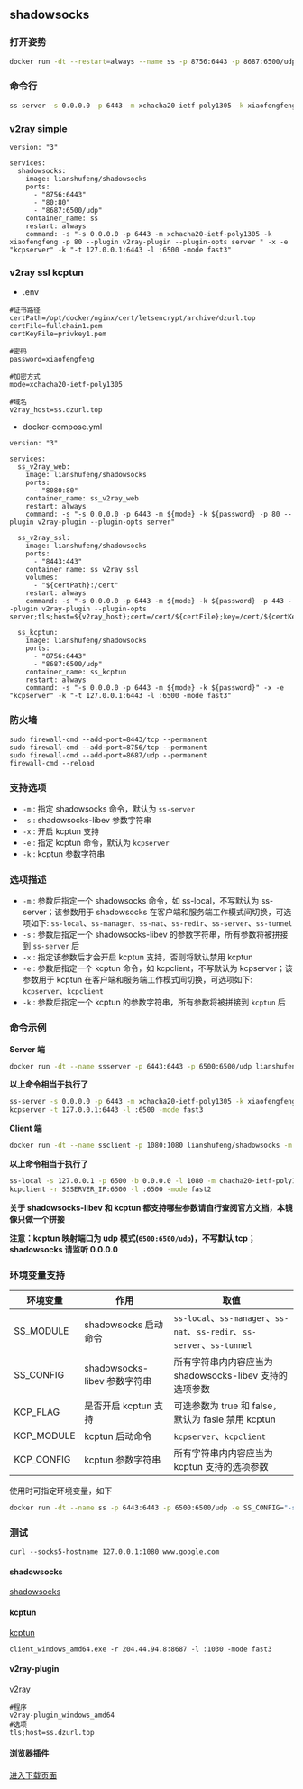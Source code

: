 ## shadowsocks

### 打开姿势
```` sh
docker run -dt --restart=always --name ss -p 8756:6443 -p 8687:6500/udp lianshufeng/shadowsocks -s "-s 0.0.0.0 -p 6443 -m xchacha20-ietf-poly1305 -k xiaofengfeng" -x -e "kcpserver" -k "-t 127.0.0.1:6443 -l :6500 -mode fast3"
````

### 命令行
```` sh
ss-server -s 0.0.0.0 -p 6443 -m xchacha20-ietf-poly1305 -k xiaofengfeng -p 80 --plugin v2ray-plugin --plugin-opts server
````


### v2ray simple
````shell
version: "3"

services:
  shadowsocks:
    image: lianshufeng/shadowsocks
    ports:
      - "8756:6443"
      - "80:80"
      - "8687:6500/udp"
    container_name: ss
    restart: always
    command: -s "-s 0.0.0.0 -p 6443 -m xchacha20-ietf-poly1305 -k xiaofengfeng -p 80 --plugin v2ray-plugin --plugin-opts server " -x -e "kcpserver" -k "-t 127.0.0.1:6443 -l :6500 -mode fast3"
````

### v2ray ssl kcptun
- .env
````shell
#证书路径
certPath=/opt/docker/nginx/cert/letsencrypt/archive/dzurl.top
certFile=fullchain1.pem
certKeyFile=privkey1.pem

#密码
password=xiaofengfeng

#加密方式
mode=xchacha20-ietf-poly1305

#域名
v2ray_host=ss.dzurl.top
````
- docker-compose.yml
````shell
version: "3"

services:
  ss_v2ray_web:
    image: lianshufeng/shadowsocks
    ports:
      - "8080:80"
    container_name: ss_v2ray_web
    restart: always
    command: -s "-s 0.0.0.0 -p 6443 -m ${mode} -k ${password} -p 80 --plugin v2ray-plugin --plugin-opts server"

  ss_v2ray_ssl:
    image: lianshufeng/shadowsocks
    ports:
      - "8443:443"
    container_name: ss_v2ray_ssl
    volumes:
      - "${certPath}:/cert"
    restart: always
    command: -s "-s 0.0.0.0 -p 6443 -m ${mode} -k ${password} -p 443 --plugin v2ray-plugin --plugin-opts server;tls;host=${v2ray_host};cert=/cert/${certFile};key=/cert/${certKeyFile}"

  ss_kcptun:
    image: lianshufeng/shadowsocks
    ports:
      - "8756:6443"
      - "8687:6500/udp"
    container_name: ss_kcptun
    restart: always
    command: -s "-s 0.0.0.0 -p 6443 -m ${mode} -k ${password}" -x -e "kcpserver" -k "-t 127.0.0.1:6443 -l :6500 -mode fast3"
````




### 防火墙
````shell
sudo firewall-cmd --add-port=8443/tcp --permanent
sudo firewall-cmd --add-port=8756/tcp --permanent
sudo firewall-cmd --add-port=8687/udp --permanent
firewall-cmd --reload 
````

### 支持选项

- `-m` : 指定 shadowsocks 命令，默认为 `ss-server`
- `-s` : shadowsocks-libev 参数字符串
- `-x` : 开启 kcptun 支持
- `-e` : 指定 kcptun 命令，默认为 `kcpserver` 
- `-k` : kcptun 参数字符串

### 选项描述

- `-m` : 参数后指定一个 shadowsocks 命令，如 ss-local，不写默认为 ss-server；该参数用于 shadowsocks 在客户端和服务端工作模式间切换，可选项如下: `ss-local`、`ss-manager`、`ss-nat`、`ss-redir`、`ss-server`、`ss-tunnel`
- `-s` : 参数后指定一个 shadowsocks-libev 的参数字符串，所有参数将被拼接到 `ss-server` 后
- `-x` : 指定该参数后才会开启 kcptun 支持，否则将默认禁用 kcptun
- `-e` : 参数后指定一个 kcptun 命令，如 kcpclient，不写默认为 kcpserver；该参数用于 kcptun 在客户端和服务端工作模式间切换，可选项如下: `kcpserver`、`kcpclient`
- `-k` : 参数后指定一个 kcptun 的参数字符串，所有参数将被拼接到 `kcptun` 后

### 命令示例

**Server 端**

``` sh
docker run -dt --name ssserver -p 6443:6443 -p 6500:6500/udp lianshufeng/shadowsocks -m "ss-server" -s "-s 0.0.0.0 -p 6443 -m chacha20-ietf-poly1305 -k test123" -x -e "kcpserver" -k "-t 127.0.0.1:6443 -l :6500 -mode fast3"
```

**以上命令相当于执行了**

``` sh
ss-server -s 0.0.0.0 -p 6443 -m xchacha20-ietf-poly1305 -k xiaofengfeng
kcpserver -t 127.0.0.1:6443 -l :6500 -mode fast3
```

**Client 端**

``` sh
docker run -dt --name ssclient -p 1080:1080 lianshufeng/shadowsocks -m "ss-local" -s "-s 127.0.0.1 -p 6500 -b 0.0.0.0 -l 1080 -m chacha20-ietf-poly1305 -k test123" -x -e "kcpclient" -k "-r SSSERVER_IP:6500 -l :6500 -mode fast2"
```

**以上命令相当于执行了** 

``` sh
ss-local -s 127.0.0.1 -p 6500 -b 0.0.0.0 -l 1080 -m chacha20-ietf-poly1305 -k test123
kcpclient -r SSSERVER_IP:6500 -l :6500 -mode fast2
```

**关于 shadowsocks-libev 和 kcptun 都支持哪些参数请自行查阅官方文档，本镜像只做一个拼接**

**注意：kcptun 映射端口为 udp 模式(`6500:6500/udp`)，不写默认 tcp；shadowsocks 请监听 0.0.0.0**


### 环境变量支持


|环境变量|作用|取值|
|-------|---|---|
|SS_MODULE|shadowsocks 启动命令| `ss-local`、`ss-manager`、`ss-nat`、`ss-redir`、`ss-server`、`ss-tunnel`|
|SS_CONFIG|shadowsocks-libev 参数字符串|所有字符串内内容应当为 shadowsocks-libev 支持的选项参数|
|KCP_FLAG|是否开启 kcptun 支持|可选参数为 true 和 false，默认为 fasle 禁用 kcptun|
|KCP_MODULE|kcptun 启动命令| `kcpserver`、`kcpclient`|
|KCP_CONFIG|kcptun 参数字符串|所有字符串内内容应当为 kcptun 支持的选项参数|


使用时可指定环境变量，如下

``` sh
docker run -dt --name ss -p 6443:6443 -p 6500:6500/udp -e SS_CONFIG="-s 0.0.0.0 -p 6443 -m chacha20-ietf-poly1305 -k test123" -e KCP_MODULE="kcpserver" -e KCP_CONFIG="-t 127.0.0.1:6443 -l :6500 -mode fast2" -e KCP_FLAG="true" lianshufeng/shadowsocks
```


### 测试
````shell
curl --socks5-hostname 127.0.0.1:1080 www.google.com
````

#### shadowsocks
[shadowsocks](https://github.com/shadowsocks/shadowsocks-windows/releases/)

#### kcptun
[kcptun](https://github.com/xtaci/kcptun/releases)
````shell
client_windows_amd64.exe -r 204.44.94.8:8687 -l :1030 -mode fast3
````

####  v2ray-plugin
[v2ray](https://github.com/shadowsocks/v2ray-plugin/releases)
````shell
#程序
v2ray-plugin_windows_amd64
#选项
tls;host=ss.dzurl.top
````


#### 浏览器插件
[进入下载页面](https://github.com/FelisCatus/SwitchyOmega/releases)


